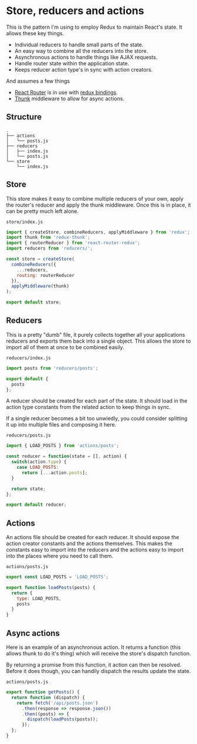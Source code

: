 # Store, reducers and actions

This is the pattern I'm using to employ Redux to maintain React's state. It
allows these key things.

* Individual reducers to handle small parts of the state.
* An easy way to combine all the reducers into the store.
* Asynchronous actions to handle things like AJAX requests.
* Handle router state within the application state.
* Keeps reducer action type's in sync with action creators.

And assumes a few things

* [React Router](https://github.com/reactjs/react-router) is in use with
[redux bindings](https://github.com/reactjs/react-router-redux).
* [Thunk](https://github.com/gaearon/redux-thunk) middleware to allow for async actions.

## Structure

```
.
├── actions
│   └── posts.js
├── reducers
│   ├── index.js
│   └── posts.js
└── store
    └── index.js
```

## Store

This store makes it easy to combine multiple reducers of your own, apply
the router's reducer and apply the thunk middleware. Once this is in place,
it can be pretty much left alone.

`store/index.js`

```js
import { createStore, combineReducers, applyMiddleware } from 'redux';
import thunk from 'redux-thunk';
import { routerReducer } from 'react-router-redux';
import reducers from 'reducers/';

const store = createStore(
  combineReducers({
    ...reducers,
    routing: routerReducer
  }),
  applyMiddleware(thunk)
);

export default store;
```

## Reducers

This is a pretty "dumb" file, it purely collects together all your applications
reducers and exports them back into a single object. This allows the store to
import all of them at once to be combined easily.

`reducers/index.js`

```js
import posts from 'reducers/posts';

export default {
  posts
};

```

A reducer should be created for each part of the state. It should load in the
action type constants from the related action to keep things in sync.

If a single reducer becomes a bit too unwiedly, you could consider splitting
it up into multiple files and composing it here.

`reducers/posts.js`

```js
import { LOAD_POSTS } from 'actions/posts';

const reducer = function(state = [], action) {
  switch(action.type) {
    case LOAD_POSTS:
      return [...action.posts];
  }

  return state;
};

export default reducer;
```

## Actions

An actions file should be created for each reducer. It should expose the action
creator constants and the actions themselves. This makes the constants easy
to import into the reducers and the actions easy to import into the places
where you need to call them.

`actions/posts.js`

```js
export const LOAD_POSTS = 'LOAD_POSTS';

export function loadPosts(posts) {
  return {
    type: LOAD_POSTS,
    posts
  }
}
```

## Async actions

Here is an example of an asynchronous action. It returns a function (this
allows thunk to do it's thing) which will receive the store's dispatch
function.

By returning a promise from this function, it action can then be resolved.
Before it does though, you can handily dispatch the results update the state.

`actions/posts.js`

```js
export function getPosts() {
  return function (dispatch) {
    return fetch('/api/posts.json')
      .then(response => response.json())
      .then((posts) => {
        dispatch(loadPosts(posts));
      });
  };
}
```
